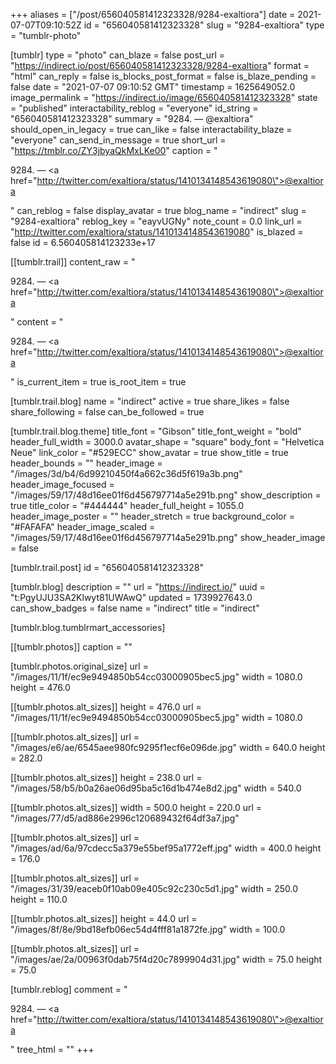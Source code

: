 +++
aliases = ["/post/656040581412323328/9284-exaltiora"]
date = 2021-07-07T09:10:52Z
id = "656040581412323328"
slug = "9284-exaltiora"
type = "tumblr-photo"

[tumblr]
type = "photo"
can_blaze = false
post_url = "https://indirect.io/post/656040581412323328/9284-exaltiora"
format = "html"
can_reply = false
is_blocks_post_format = false
is_blaze_pending = false
date = "2021-07-07 09:10:52 GMT"
timestamp = 1625649052.0
image_permalink = "https://indirect.io/image/656040581412323328"
state = "published"
interactability_reblog = "everyone"
id_string = "656040581412323328"
summary = "9284. — @exaltiora"
should_open_in_legacy = true
can_like = false
interactability_blaze = "everyone"
can_send_in_message = true
short_url = "https://tmblr.co/ZY3jbyaQkMxLKe00"
caption = "<p>9284. — <a href=\"http://twitter.com/exaltiora/status/1410134148543619080\">@exaltiora</a></p>"
can_reblog = false
display_avatar = true
blog_name = "indirect"
slug = "9284-exaltiora"
reblog_key = "eayvUGNy"
note_count = 0.0
link_url = "http://twitter.com/exaltiora/status/1410134148543619080"
is_blazed = false
id = 6.560405814123233e+17

[[tumblr.trail]]
content_raw = "<p>9284. — <a href=\"http://twitter.com/exaltiora/status/1410134148543619080\">@exaltiora</a></p>"
content = "<p>9284. &mdash; <a href=\"http://twitter.com/exaltiora/status/1410134148543619080\">@exaltiora</a></p>"
is_current_item = true
is_root_item = true

[tumblr.trail.blog]
name = "indirect"
active = true
share_likes = false
share_following = false
can_be_followed = true

[tumblr.trail.blog.theme]
title_font = "Gibson"
title_font_weight = "bold"
header_full_width = 3000.0
avatar_shape = "square"
body_font = "Helvetica Neue"
link_color = "#529ECC"
show_avatar = true
show_title = true
header_bounds = ""
header_image = "/images/3d/b4/6d99210450f4a662c36d5f619a3b.png"
header_image_focused = "/images/59/17/48d16ee01f6d456797714a5e291b.png"
show_description = true
title_color = "#444444"
header_full_height = 1055.0
header_image_poster = ""
header_stretch = true
background_color = "#FAFAFA"
header_image_scaled = "/images/59/17/48d16ee01f6d456797714a5e291b.png"
show_header_image = false

[tumblr.trail.post]
id = "656040581412323328"

[tumblr.blog]
description = ""
url = "https://indirect.io/"
uuid = "t:PgyUJU3SA2Klwyt81UWAwQ"
updated = 1739927643.0
can_show_badges = false
name = "indirect"
title = "indirect"

[tumblr.blog.tumblrmart_accessories]

[[tumblr.photos]]
caption = ""

[tumblr.photos.original_size]
url = "/images/11/1f/ec9e9494850b54cc03000905bec5.jpg"
width = 1080.0
height = 476.0

[[tumblr.photos.alt_sizes]]
height = 476.0
url = "/images/11/1f/ec9e9494850b54cc03000905bec5.jpg"
width = 1080.0

[[tumblr.photos.alt_sizes]]
url = "/images/e6/ae/6545aee980fc9295f1ecf6e096de.jpg"
width = 640.0
height = 282.0

[[tumblr.photos.alt_sizes]]
height = 238.0
url = "/images/58/b5/b0a26ae06d95ba5c16d1b474e8d2.jpg"
width = 540.0

[[tumblr.photos.alt_sizes]]
width = 500.0
height = 220.0
url = "/images/77/d5/ad886e2996c120689432f64df3a7.jpg"

[[tumblr.photos.alt_sizes]]
url = "/images/ad/6a/97cdecc5a379e55bef95a1772eff.jpg"
width = 400.0
height = 176.0

[[tumblr.photos.alt_sizes]]
url = "/images/31/39/eaceb0f10ab09e405c92c230c5d1.jpg"
width = 250.0
height = 110.0

[[tumblr.photos.alt_sizes]]
height = 44.0
url = "/images/8f/8e/9bd18efb06ec54d4fff81a1872fe.jpg"
width = 100.0

[[tumblr.photos.alt_sizes]]
url = "/images/ae/2a/00963f0dab75f4d20c7899904d31.jpg"
width = 75.0
height = 75.0

[tumblr.reblog]
comment = "<p>9284. — <a href=\"http://twitter.com/exaltiora/status/1410134148543619080\">@exaltiora</a></p>"
tree_html = ""
+++
